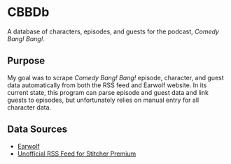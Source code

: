 # CBBDb

A database of characters, episodes, and guests for the podcast, *Comedy Bang! Bang!*. 

## Purpose
My goal was to scrape *Comedy Bang! Bang!* episode, character, and guest data automatically from both the RSS feed and Earwolf website. In its current state, this program can parse episode and guest data and link guests to episodes, but unfortunately relies on manual entry for all character data.

## Data Sources
- [Earwolf](https://www.earwolf.com/show/comedy-bang-bang/)
- [Unofficial RSS Feed for Stitcher Premium](https://unofficialrss.com/feed/96916)